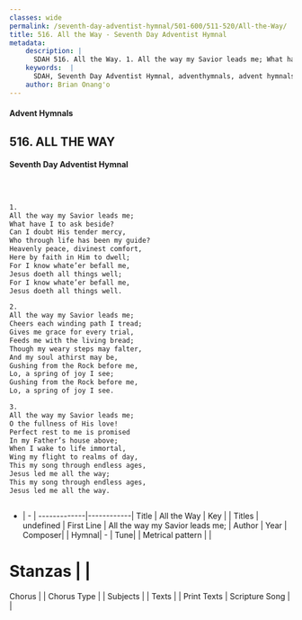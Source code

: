 ```yaml
---
classes: wide
permalink: /seventh-day-adventist-hymnal/501-600/511-520/All-the-Way/
title: 516. All the Way - Seventh Day Adventist Hymnal
metadata:
    description: |
      SDAH 516. All the Way. 1. All the way my Savior leads me; What have I to ask beside? Can I doubt His tender mercy, Who through life has been my guide? Heavenly peace, divinest comfort, Here by faith in Him to dwell; For I know whate’er befall me, Jesus doeth all things well; For I know whate’er befall me, Jesus doeth all things well.
    keywords:  |
      SDAH, Seventh Day Adventist Hymnal, adventhymnals, advent hymnals, All the Way, All the way my Savior leads me; 
    author: Brian Onang'o
---
```


#### Advent Hymnals
## 516. ALL THE WAY
#### Seventh Day Adventist Hymnal

```txt



1.
All the way my Savior leads me;
What have I to ask beside?
Can I doubt His tender mercy,
Who through life has been my guide?
Heavenly peace, divinest comfort,
Here by faith in Him to dwell;
For I know whate’er befall me,
Jesus doeth all things well;
For I know whate’er befall me,
Jesus doeth all things well.

2.
All the way my Savior leads me;
Cheers each winding path I tread;
Gives me grace for every trial,
Feeds me with the living bread;
Though my weary steps may falter,
And my soul athirst may be,
Gushing from the Rock before me,
Lo, a spring of joy I see;
Gushing from the Rock before me,
Lo, a spring of joy I see.

3.
All the way my Savior leads me;
O the fullness of His love!
Perfect rest to me is promised
In my Father’s house above;
When I wake to life immortal,
Wing my flight to realms of day,
This my song through endless ages,
Jesus led me all the way;
This my song through endless ages,
Jesus led me all the way.



```

- |   -  |
-------------|------------|
Title | All the Way |
Key |  |
Titles | undefined |
First Line | All the way my Savior leads me; |
Author | 
Year | 
Composer|  |
Hymnal|  - |
Tune|  |
Metrical pattern | |
# Stanzas |  |
Chorus |  |
Chorus Type |  |
Subjects |  |
Texts |  |
Print Texts | 
Scripture Song |  |
  
